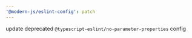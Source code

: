 ```yaml
---
'@modern-js/eslint-config': patch
---
```


update deprecated `@typescript-eslint/no-parameter-properties` config
